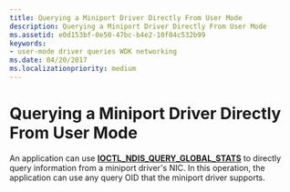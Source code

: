 ```yaml
---
title: Querying a Miniport Driver Directly From User Mode
description: Querying a Miniport Driver Directly From User Mode
ms.assetid: e0d153bf-0e50-47bc-b4e2-10f04c532b99
keywords:
- user-mode driver queries WDK networking
ms.date: 04/20/2017
ms.localizationpriority: medium
---
```


# Querying a Miniport Driver Directly From User Mode





An application can use [**IOCTL\_NDIS\_QUERY\_GLOBAL\_STATS**](https://msdn.microsoft.com/library/windows/hardware/ff548975) to directly query information from a miniport driver's NIC. In this operation, the application can use any query OID that the miniport driver supports.

 

 





